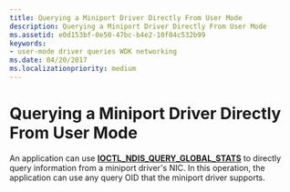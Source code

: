 ```yaml
---
title: Querying a Miniport Driver Directly From User Mode
description: Querying a Miniport Driver Directly From User Mode
ms.assetid: e0d153bf-0e50-47bc-b4e2-10f04c532b99
keywords:
- user-mode driver queries WDK networking
ms.date: 04/20/2017
ms.localizationpriority: medium
---
```


# Querying a Miniport Driver Directly From User Mode





An application can use [**IOCTL\_NDIS\_QUERY\_GLOBAL\_STATS**](https://msdn.microsoft.com/library/windows/hardware/ff548975) to directly query information from a miniport driver's NIC. In this operation, the application can use any query OID that the miniport driver supports.

 

 





